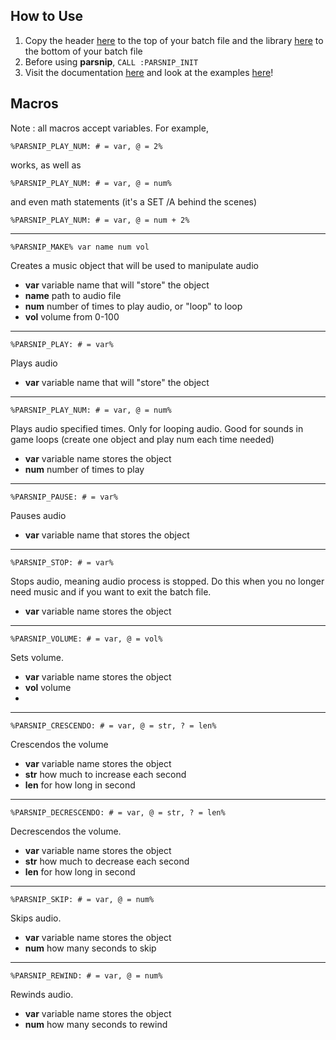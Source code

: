 ## How to Use

1. Copy the header [here](../src/header.bat) to the top of your batch file and the library [here](../src/library.bat) to the bottom of your batch file
2. Before using **parsnip**, ```CALL :PARSNIP_INIT```
3. Visit the documentation [here](doc/README.md) and look at the examples [here](ex)!

## Macros

Note : all macros accept variables. For example, 

```
%PARSNIP_PLAY_NUM: # = var, @ = 2%
```

works, as well as 

```
%PARSNIP_PLAY_NUM: # = var, @ = num%
```

and even math statements (it's a SET /A behind the scenes)

```
%PARSNIP_PLAY_NUM: # = var, @ = num + 2%
```

---

```Batch
%PARSNIP_MAKE% var name num vol
```

Creates a music object that will be used to manipulate audio

* **var** variable name that will "store" the object
* **name** path to audio file
* **num** number of times to play audio, or "loop" to loop
* **vol** volume from 0-100

---

```Batch
%PARSNIP_PLAY: # = var%
```
Plays audio

* **var** variable name that will "store" the object

---

```Batch
%PARSNIP_PLAY_NUM: # = var, @ = num%
```
Plays audio specified times. Only for looping audio. Good for sounds in game loops (create one object and play num each time needed)

* **var** variable name stores the object
* **num** number of times to play

---

```Batch
%PARSNIP_PAUSE: # = var%
```
Pauses audio

* **var** variable name that stores the object

---

```Batch
%PARSNIP_STOP: # = var%
```

Stops audio, meaning audio process is stopped. Do this when you no longer need music and if you want to exit the batch file.
* **var** variable name stores the object

---

```Batch
%PARSNIP_VOLUME: # = var, @ = vol%
```

Sets volume.

* **var** variable name stores the object
* **vol** volume
* 
---

```Batch
%PARSNIP_CRESCENDO: # = var, @ = str, ? = len%
```

Crescendos the volume

* **var** variable name stores the object
* **str** how much to increase each second
* **len** for how long in second

---

```Batch
%PARSNIP_DECRESCENDO: # = var, @ = str, ? = len%
```
Decrescendos the volume.

* **var** variable name stores the object
* **str** how much to decrease each second
* **len** for how long in second

---

```Batch
%PARSNIP_SKIP: # = var, @ = num%
```
Skips audio.

* **var** variable name stores the object
* **num** how many seconds to skip

---

```Batch
%PARSNIP_REWIND: # = var, @ = num%
```
Rewinds audio.

* **var** variable name stores the object
* **num** how many seconds to rewind
